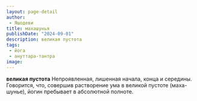 ```yaml
---
layout: page-detail
author:
 - Яшодеви
title: махашунья
publishDate: "2024-09-01"
description: великая пустота
tags:
 - йога
 - ануттара-тантра
image: 
---
```


__великая пустота__
Непроявленная, лишенная начала, конца и середины. Говорится, что, совершив растворение ума в великой пустоте (маха-шунье), йогин пребывает в абсолютной полноте.

